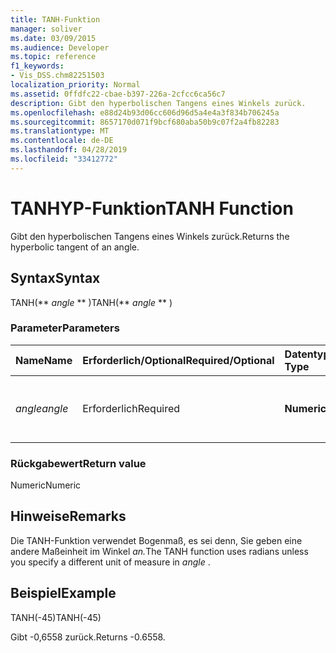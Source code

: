 ```yaml
---
title: TANH-Funktion
manager: soliver
ms.date: 03/09/2015
ms.audience: Developer
ms.topic: reference
f1_keywords:
- Vis_DSS.chm82251503
localization_priority: Normal
ms.assetid: 0ffdfc22-cbae-b397-226a-2cfcc6ca56c7
description: Gibt den hyperbolischen Tangens eines Winkels zurück.
ms.openlocfilehash: e88d24b93d06cc606d96d5a4e4a3f834b706245a
ms.sourcegitcommit: 8657170d071f9bcf680aba50b9c07f2a4fb82283
ms.translationtype: MT
ms.contentlocale: de-DE
ms.lasthandoff: 04/28/2019
ms.locfileid: "33412772"
---
```

# <a name="tanh-function"></a><span data-ttu-id="a5baa-103">TANHYP-Funktion</span><span class="sxs-lookup"><span data-stu-id="a5baa-103">TANH Function</span></span>

<span data-ttu-id="a5baa-104">Gibt den hyperbolischen Tangens eines Winkels zurück.</span><span class="sxs-lookup"><span data-stu-id="a5baa-104">Returns the hyperbolic tangent of an angle.</span></span> 
  
## <a name="syntax"></a><span data-ttu-id="a5baa-105">Syntax</span><span class="sxs-lookup"><span data-stu-id="a5baa-105">Syntax</span></span>

<span data-ttu-id="a5baa-106">TANH(\*\* *angle* \*\* )</span><span class="sxs-lookup"><span data-stu-id="a5baa-106">TANH(\*\* *angle* \*\* )</span></span> 
  
### <a name="parameters"></a><span data-ttu-id="a5baa-107">Parameter</span><span class="sxs-lookup"><span data-stu-id="a5baa-107">Parameters</span></span>

|<span data-ttu-id="a5baa-108">**Name**</span><span class="sxs-lookup"><span data-stu-id="a5baa-108">**Name**</span></span>|<span data-ttu-id="a5baa-109">**Erforderlich/Optional**</span><span class="sxs-lookup"><span data-stu-id="a5baa-109">**Required/Optional**</span></span>|<span data-ttu-id="a5baa-110">**Datentyp**</span><span class="sxs-lookup"><span data-stu-id="a5baa-110">**Data Type**</span></span>|<span data-ttu-id="a5baa-111">**Beschreibung**</span><span class="sxs-lookup"><span data-stu-id="a5baa-111">**Description**</span></span>|
|:-----|:-----|:-----|:-----|
| <span data-ttu-id="a5baa-112">_angle_</span><span class="sxs-lookup"><span data-stu-id="a5baa-112">_angle_</span></span> <br/> |<span data-ttu-id="a5baa-113">Erforderlich</span><span class="sxs-lookup"><span data-stu-id="a5baa-113">Required</span></span>  <br/> |<span data-ttu-id="a5baa-114">**Numeric**</span><span class="sxs-lookup"><span data-stu-id="a5baa-114">**Numeric**</span></span> <br/> |<span data-ttu-id="a5baa-115">Der Winkel, an dem die hypbolische Tangente erhalten werden soll.</span><span class="sxs-lookup"><span data-stu-id="a5baa-115">The angle of which to get the hypbolic tangent.</span></span>  <br/> |
   
### <a name="return-value"></a><span data-ttu-id="a5baa-116">Rückgabewert</span><span class="sxs-lookup"><span data-stu-id="a5baa-116">Return value</span></span>

<span data-ttu-id="a5baa-117">Numeric</span><span class="sxs-lookup"><span data-stu-id="a5baa-117">Numeric</span></span>
  
## <a name="remarks"></a><span data-ttu-id="a5baa-118">Hinweise</span><span class="sxs-lookup"><span data-stu-id="a5baa-118">Remarks</span></span>

<span data-ttu-id="a5baa-119">Die TANH-Funktion verwendet Bogenmaß, es sei denn, Sie geben eine andere Maßeinheit im Winkel *an.*</span><span class="sxs-lookup"><span data-stu-id="a5baa-119">The TANH function uses radians unless you specify a different unit of measure in  *angle*  .</span></span> 
  
## <a name="example"></a><span data-ttu-id="a5baa-120">Beispiel</span><span class="sxs-lookup"><span data-stu-id="a5baa-120">Example</span></span>

<span data-ttu-id="a5baa-121">TANH(-45)</span><span class="sxs-lookup"><span data-stu-id="a5baa-121">TANH(-45)</span></span> 
  
<span data-ttu-id="a5baa-122">Gibt -0,6558 zurück.</span><span class="sxs-lookup"><span data-stu-id="a5baa-122">Returns -0.6558.</span></span> 
  

